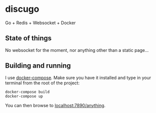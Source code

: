 # discugo
Go + Redis + Websocket + Docker

## State of things
No websocket for the moment, nor anything other than a static page...

## Building and running
I use [docker-compose](https://www.docker.com/products/docker-compose). Make sure you have it installed and type in your
terminal from the root of the project:
```
docker-compose build
docker-compose up
```
You can then browse to [localhost:7890/anything](localhost:7890/anything).

